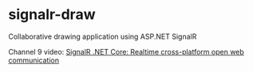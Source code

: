 # signalr-draw

Collaborative drawing application using ASP.NET SignalR

Channel 9 video: [SignalR .NET Core: Realtime cross-platform open web communication](https://channel9.msdn.com/Events/Build/2017/B8078?WT.mc_id=signalr-twitter-antchu)
